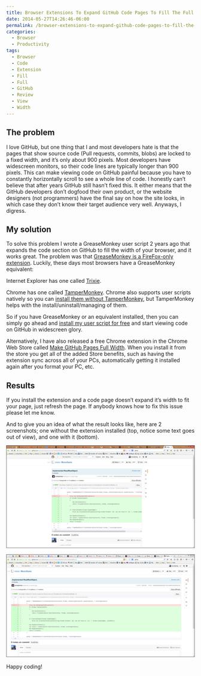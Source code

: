 ```yaml
---
title: Browser Extensions To Expand GitHub Code Pages To Fill The Full Width Of Your Browser
date: 2014-05-27T14:26:46-06:00
permalink: /browser-extensions-to-expand-github-code-pages-to-fill-the-full-width-of-your-browser/
categories:
  - Browser
  - Productivity
tags:
  - Browser
  - Code
  - Extension
  - Fill
  - Full
  - GitHub
  - Review
  - View
  - Width
---
```


## The problem

I love GitHub, but one thing that I and most developers hate is that the pages that show source code (Pull requests, commits, blobs) are locked to a fixed width, and it’s only about 900 pixels. Most developers have widescreen monitors, so their code lines are typically longer than 900 pixels. This can make viewing code on GitHub painful because you have to constantly horizontally scroll to see a whole line of code. I honestly can’t believe that after years GitHub still hasn’t fixed this. It either means that the GitHub developers don’t dogfood their own product, or the website designers (not programmers) have the final say on how the site looks, in which case they don’t know their target audience very well. Anyways, I digress.

## My solution

To solve this problem I wrote a GreaseMonkey user script 2 years ago that expands the code section on GitHub to fill the width of your browser, and it works great. The problem was that [GreaseMonkey is a FireFox-only extension](https://addons.mozilla.org/en-US/firefox/addon/greasemonkey/). Luckily, these days most browsers have a GreaseMonkey equivalent:

Internet Explorer has one called [Trixie](http://www.pcworld.com/product/952510/trixie.html).

Chrome has one called [TamperMonkey](https://chrome.google.com/webstore/detail/tampermonkey/dhdgffkkebhmkfjojejmpbldmpobfkfo). Chrome also supports user scripts natively so you can [install them without TamperMonkey](http://stackoverflow.com/a/13672143/602585), but TamperMonkey helps with the install/uninstall/managing of them.

So if you have GreaseMonkey or an equivalent installed, then you can simply go ahead and [install my user script for free](https://greasyfork.org/scripts/1711-make-github-pull-request-commit-and-blob-pages-full-width) and start viewing code on GitHub in widescreen glory.

Alternatively, I have also released a free Chrome extension in the Chrome Web Store called [Make GitHub Pages Full Width](https://chrome.google.com/webstore/detail/make-github-pages-full-wi/dfpgjcidmobcpaoolhgchdcmdgenbaoa). When you install it from the store you get all of the added Store benefits, such as having the extension sync across all of your PCs, automatically getting it installed again after you format your PC, etc.

## Results

If you install the extension and a code page doesn’t expand it’s width to fit your page, just refresh the page. If anybody knows how to fix this issue please let me know.

And to give you an idea of what the result looks like, here are 2 screenshots; one without the extension installed (top, notice some text goes out of view), and one with it (bottom).

![Without Full Width](/assets/Posts/2014/05/WithoutFullWidth.png)

![With Full Width](/assets/Posts/2014/05/WithFullWidth.png)

Happy coding!
